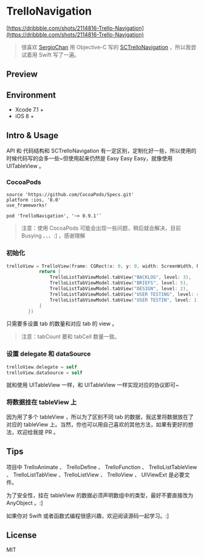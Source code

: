 # TrelloNavigation

[https://dribbble.com/shots/2114816-Trello-Navigation](https://dribbble.com/shots/2114816-Trello-Navigation)

> 很喜欢 [SergioChan](https://github.com/SergioChan) 用 Objective-C 写的 [SCTrelloNavigation](https://github.com/SergioChan/SCTrelloNavigation) ，所以我尝试着用 Swift 写了一遍。

## Preview

## Environment

* Xcode 7.1 +
* iOS 8 +

## Intro & Usage

API 和 代码结构和 SCTrelloNavigation 有一定区别，定制化好一些，所以使用的时候代码写的会多一些~但使用起来仍然是 Easy Easy Easy，就像使用 UITableView 。

### CocoaPods

```
source 'https://github.com/CocoaPods/Specs.git'
platform :ios, '8.0'
use_frameworks!

pod 'TrelloNavigation', '~> 0.9.1'˘
```

> 注意：使用 CocoaPods 可能会出现一些问题，稍后就会解决，目前 Busying 、、、:] ，感谢理解

### 初始化

```Swift
trelloView = TrelloView(frame: CGRect(x: 0, y: 0, width: ScreenWidth, height: ScreenHeight), tabCount: 5, trelloTabCells: { () -> [UIView] in
            return [
                TrelloListTabViewModel.tabView("BACKLOG", level: 3),
                TrelloListTabViewModel.tabView("BRIEFS", level: 5),
                TrelloListTabViewModel.tabView("DESIGN", level: 2),
                TrelloListTabViewModel.tabView("USER TESTING", level: 4),
                TrelloListTabViewModel.tabView("USER TESTIN", level: 1)
            ]
        })
```

只需要多设置 tab 的数量和对应 tab 的 view 。

> 注意：tabCount 要和 tabCell 数量一致。

### 设置 delegate 和 dataSource

```Swift
trelloView.delegate = self
trelloView.dataSource = self
```

就和使用 UITableView 一样，和 UITableView 一样实现对应的协议即可~

### 将数据挂在 tableView 上

因为用了多个 tableView ，所以为了区别不同 tab 的数据，我这里将数据放在了对应的 tableView 上。当然，你也可以用自己喜欢的其他方法，如果有更好的想法，欢迎给我提 PR 。

## Tips

项目中 TrelloAnimate 、 TrelloDefine 、 TrelloFunction 、 TrelloListTableView 、 TrelloListTabView 、TrelloListView 、 TrelloView 、 UIViewExt 是必要文件。

为了安全性，挂在 tableView 的数据必须声明数组中的类型，最好不要直接改为 AnyObject 。:]

如果你对 Swift 或者函数式编程很感兴趣，欢迎阅读源码一起学习。:]

## License

MIT